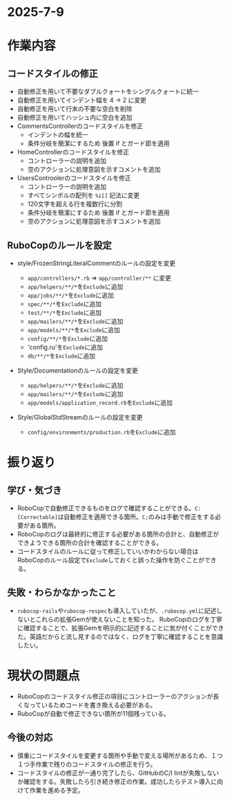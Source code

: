 # 2025-7-9

# 作業内容
## コードスタイルの修正
- 自動修正を用いて不要なダブルクォートをシングルクォートに統一
- 自動修正を用いてインデント幅を 4 → 2 に変更
- 自動修正を用いて行末の不要な空白を削除
- 自動修正を用いてハッシュ内に空白を追加
- CommentsControllerのコードスタイルを修正
  - インデントの幅を統一
  - 条件分岐を簡潔にするため 後置 if とガード節を適用
- HomeControllerのコードスタイルを修正
  - コントローラーの説明を追加
  - 空のアクションに処理意図を示すコメントを追加
- UsersControolerのコードスタイルを修正
  - コントローラーの説明を追加
  - すべてシンボルの配列を `%i[]` 記法に変更
  - 120文字を超える行を複数行に分割
  - 条件分岐を簡潔にするため 後置 if とガード節を適用
  - 空のアクションに処理意図を示すコメントを追加
## RuboCopのルールを設定
- style/FrozenStringLiteralCommentのルールの設定を変更
  - `app/controllers/*.rb` => `app/controller/**` に変更
  - `app/helpers/**/*`を`Exclude`に追加
  - `app/jobs/**/*`を`Exclude`に追加
  - `spec/**/*`を`Exclude`に追加
  - `test/**/*`を`Exclude`に追加
  - `app/mailers/**/*`を`Exclude`に追加
  - `app/models/**/*`を`Exclude`に追加
  - `config/**/*`を`Exclude`に追加
  - 'config.ru'を`Exclude`に追加
  - `db/**/*`を`Exclude`に追加
  
- Style/Documentationのルールの設定を変更
  - `app/helpers/**/*`を`Exclude`に追加
  - `app/mailers/**/*`を`Exclude`に追加
  - `app/models/application_record.rb`を`Exclude`に追加

- Style/GlobalStdStreamのルールの設定を変更
  - `config/environments/production.rb`を`Exclude`に追加

# 振り返り
## 学び・気づき
- RoboCopで自動修正できるものをログで確認することができる。`C: [Correctable]`は自動修正を適用できる箇所。`C;`のみは手動で修正をする必要がある箇所。
- RoboCopのログは最終的に修正する必要がある箇所の合計と、自動修正ができようできる箇所の合計を確認することができる。
- コードスタイルのルールに従って修正していいかわからない場合はRoboCopのルール設定で`Exclude`しておくと誤った操作を防ぐことができる。

## 失敗・わらかなかったこと
- `rubocop-rails`や`rubocop-respec`も導入していたが、`.rubocop.yml`に記述しないとこれらの拡張Gemが使えないことを知った。
RuboCopのログを丁寧に確認することで、拡張Gemを明示的に記述することに気が付くことができた。英語だからと流し見するのではなく、ログを丁寧に確認することを意識したい。

# 現状の問題点
- RuboCopのコードスタイル修正の項目にコントローラーのアクションが長くなっているためコードを書き換える必要がある。
- RuboCopが自動で修正できない箇所が11個残っている。

## 今後の対応
- 慎重にコードスタイルを変更する箇所や手動で変える場所があるため、１つ１つ手作業で残りのコードスタイルの修正を行う。
- コードスタイルの修正が一通り完了したら、GitHubのC/I lintが失敗しないか確認をする。失敗したら引き続き修正の作業。成功したらテスト導入に向けて作業を進める予定。
